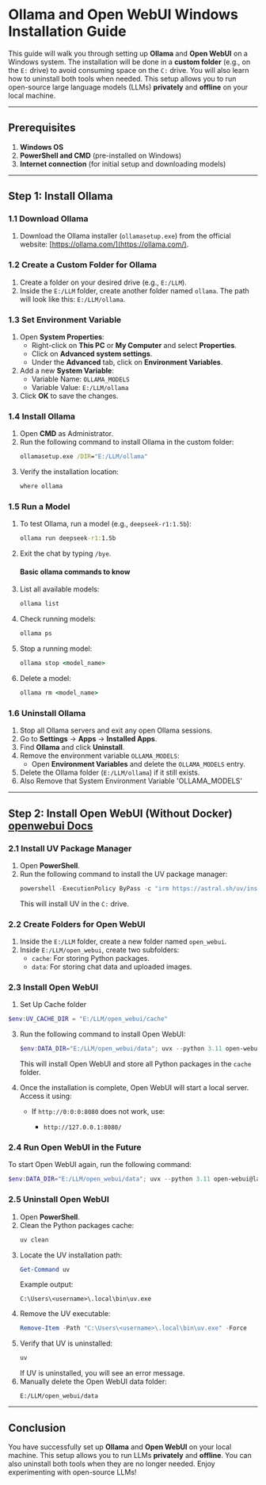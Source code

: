 # Ollama and Open WebUI Windows Installation Guide

This guide will walk you through setting up **Ollama** and **Open WebUI** on a Windows system. The installation will be done in a **custom folder** (e.g., on the `E:` drive) to avoid consuming space on the `C:` drive. You will also learn how to uninstall both tools when needed. This setup allows you to run open-source large language models (LLMs) **privately** and **offline** on your local machine.

---

## Prerequisites
1. **Windows OS**
2. **PowerShell and CMD** (pre-installed on Windows)
3. **Internet connection** (for initial setup and downloading models)

---

## Step 1: Install Ollama

### 1.1 Download Ollama
1. Download the Ollama installer (`ollamasetup.exe`) from the official website: [https://ollama.com/](https://ollama.com/).

### 1.2 Create a Custom Folder for Ollama
1. Create a folder on your desired drive (e.g., `E:/LLM`).
2. Inside the `E:/LLM` folder, create another folder named `ollama`. The path will look like this: `E:/LLM/ollama`.

### 1.3 Set Environment Variable
1. Open **System Properties**:
   - Right-click on **This PC** or **My Computer** and select **Properties**.
   - Click on **Advanced system settings**.
   - Under the **Advanced** tab, click on **Environment Variables**.
2. Add a new **System Variable**:
   - Variable Name: `OLLAMA_MODELS`
   - Variable Value: `E:/LLM/ollama`
3. Click **OK** to save the changes.

### 1.4 Install Ollama
1. Open **CMD** as Administrator.
2. Run the following command to install Ollama in the custom folder:
   ```cmd
   ollamasetup.exe /DIR="E:/LLM/ollama"
   ```
3. Verify the installation location:
   ```cmd
   where ollama
   ```

### 1.5 Run a Model
1. To test Ollama, run a model (e.g., `deepseek-r1:1.5b`):
   ```cmd
   ollama run deepseek-r1:1.5b
   ```
2. Exit the chat by typing `/bye`.
   #### Basic ollama commands to know
4. List all available models:
   ```cmd
   ollama list
   ```
5. Check running models:
   ```cmd
   ollama ps
   ```
6. Stop a running model:
   ```cmd
   ollama stop <model_name>
   ```
7. Delete a model:
   ```cmd
   ollama rm <model_name>
   ```

### 1.6 Uninstall Ollama
1. Stop all Ollama servers and exit any open Ollama sessions.
2. Go to **Settings** -> **Apps** -> **Installed Apps**.
3. Find **Ollama** and click **Uninstall**.
4. Remove the environment variable `OLLAMA_MODELS`:
   - Open **Environment Variables** and delete the `OLLAMA_MODELS` entry.
5. Delete the Ollama folder (`E:/LLM/ollama`) if it still exists.
6. Also Remove that System Environment Variable 'OLLAMA_MODELS'
---

## Step 2: Install Open WebUI (Without Docker) [openwebui Docs](https://docs.openwebui.com/)

### 2.1 Install UV Package Manager
1. Open **PowerShell**.
2. Run the following command to install the UV package manager:
   ```powershell
   powershell -ExecutionPolicy ByPass -c "irm https://astral.sh/uv/install.ps1 | iex"
   ```
   This will install UV in the `C:` drive.

### 2.2 Create Folders for Open WebUI
1. Inside the `E:/LLM` folder, create a new folder named `open_webui`.
2. Inside `E:/LLM/open_webui`, create two subfolders:
   - `cache`: For storing Python packages.
   - `data`: For storing chat data and uploaded images.

### 2.3 Install Open WebUI
1. Set Up Cache folder
```powershell
$env:UV_CACHE_DIR = "E:/LLM/open_webui/cache"
```
3. Run the following command to install Open WebUI:
   ```powershell
   $env:DATA_DIR="E:/LLM/open_webui/data"; uvx --python 3.11 open-webui@latest serve
   ```
   This will install Open WebUI and store all Python packages in the `cache` folder.

4. Once the installation is complete, Open WebUI will start a local server. Access it using:
   - If `http://0:0:0:8080` does not work, use:

     - `http://127.0.0.1:8080/`


### 2.4 Run Open WebUI in the Future
To start Open WebUI again, run the following command:
```powershell
$env:DATA_DIR="E:/LLM/open_webui/data"; uvx --python 3.11 open-webui@latest serve
```

### 2.5 Uninstall Open WebUI
1. Open **PowerShell**.
2. Clean the Python packages cache:
   ```powershell
   uv clean
   ```
3. Locate the UV installation path:
   ```powershell
   Get-Command uv
   ```
   Example output:
   ```
   C:\Users\<username>\.local\bin\uv.exe
   ```
4. Remove the UV executable:
   ```powershell
   Remove-Item -Path "C:\Users\<username>\.local\bin\uv.exe" -Force
   ```
5. Verify that UV is uninstalled:
   ```powershell
   uv
   ```
   If UV is uninstalled, you will see an error message.
6. Manually delete the Open WebUI data folder:
   ```
   E:/LLM/open_webui/data
   ```

---

## Conclusion
You have successfully set up **Ollama** and **Open WebUI** on your local machine. This setup allows you to run LLMs **privately** and **offline**. You can also uninstall both tools when they are no longer needed. Enjoy experimenting with open-source LLMs!
